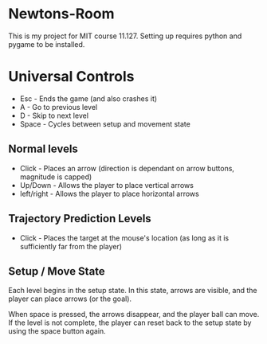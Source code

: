 # Newtons-Room
This is my project for MIT course 11.127. Setting up requires python and pygame to be installed.

# Universal Controls
* Esc - Ends the game (and also crashes it)
* A - Go to previous level
* D - Skip to next level
* Space - Cycles between setup and movement state
## Normal levels
* Click - Places an arrow (direction is dependant on arrow buttons, magnitude is capped)
* Up/Down - Allows the player to place vertical arrows
* left/right - Allows the player to place horizontal arrows
## Trajectory Prediction Levels
* Click - Places the target at the mouse's location (as long as it is sufficiently far from the player)

## Setup / Move State

Each level begins in the setup state. In this state, arrows are visible, and the player can place arrows (or the goal).

When space is pressed, the arrows disappear, and the player ball can move. If the level is not complete, the player can reset back to the setup state by using the space button again.
